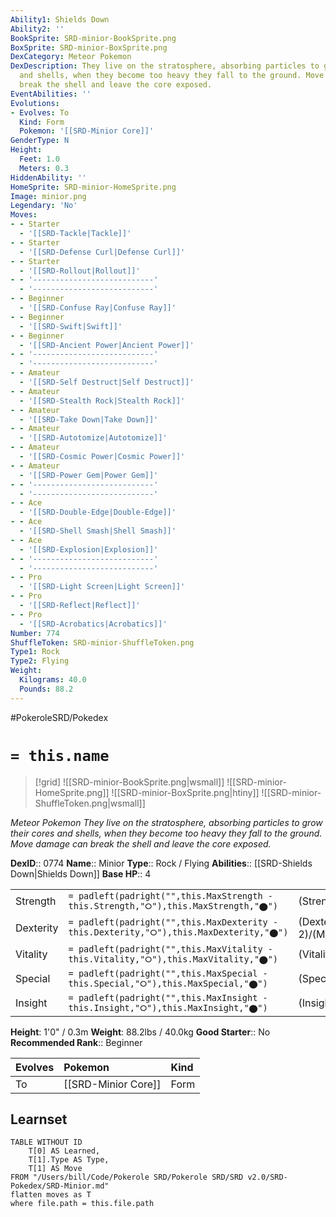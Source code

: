 ```yaml
---
Ability1: Shields Down
Ability2: ''
BookSprite: SRD-minior-BookSprite.png
BoxSprite: SRD-minior-BoxSprite.png
DexCategory: Meteor Pokemon
DexDescription: They live on the stratosphere, absorbing particles to grow their cores
  and shells, when they become too heavy they fall to the ground. Move damage can
  break the shell and leave the core exposed.
EventAbilities: ''
Evolutions:
- Evolves: To
  Kind: Form
  Pokemon: '[[SRD-Minior Core]]'
GenderType: N
Height:
  Feet: 1.0
  Meters: 0.3
HiddenAbility: ''
HomeSprite: SRD-minior-HomeSprite.png
Image: minior.png
Legendary: 'No'
Moves:
- - Starter
  - '[[SRD-Tackle|Tackle]]'
- - Starter
  - '[[SRD-Defense Curl|Defense Curl]]'
- - Starter
  - '[[SRD-Rollout|Rollout]]'
- - '---------------------------'
  - '---------------------------'
- - Beginner
  - '[[SRD-Confuse Ray|Confuse Ray]]'
- - Beginner
  - '[[SRD-Swift|Swift]]'
- - Beginner
  - '[[SRD-Ancient Power|Ancient Power]]'
- - '---------------------------'
  - '---------------------------'
- - Amateur
  - '[[SRD-Self Destruct|Self Destruct]]'
- - Amateur
  - '[[SRD-Stealth Rock|Stealth Rock]]'
- - Amateur
  - '[[SRD-Take Down|Take Down]]'
- - Amateur
  - '[[SRD-Autotomize|Autotomize]]'
- - Amateur
  - '[[SRD-Cosmic Power|Cosmic Power]]'
- - Amateur
  - '[[SRD-Power Gem|Power Gem]]'
- - '---------------------------'
  - '---------------------------'
- - Ace
  - '[[SRD-Double-Edge|Double-Edge]]'
- - Ace
  - '[[SRD-Shell Smash|Shell Smash]]'
- - Ace
  - '[[SRD-Explosion|Explosion]]'
- - '---------------------------'
  - '---------------------------'
- - Pro
  - '[[SRD-Light Screen|Light Screen]]'
- - Pro
  - '[[SRD-Reflect|Reflect]]'
- - Pro
  - '[[SRD-Acrobatics|Acrobatics]]'
Number: 774
ShuffleToken: SRD-minior-ShuffleToken.png
Type1: Rock
Type2: Flying
Weight:
  Kilograms: 40.0
  Pounds: 88.2
---
```


#PokeroleSRD/Pokedex

# `= this.name`

> [!grid]
> ![[SRD-minior-BookSprite.png|wsmall]]
> ![[SRD-minior-HomeSprite.png]]
> ![[SRD-minior-BoxSprite.png|htiny]]
> ![[SRD-minior-ShuffleToken.png|wsmall]]


*Meteor Pokemon*
*They live on the stratosphere, absorbing particles to grow their cores and shells, when they become too heavy they fall to the ground. Move damage can break the shell and leave the core exposed.*

**DexID**:: 0774
**Name**:: Minior
**Type**:: Rock / Flying
**Abilities**:: [[SRD-Shields Down|Shields Down]]
**Base HP**:: 4

|           |                                                                                        |                                          |
| --------- | -------------------------------------------------------------------------------------- | ---------------------------------------- |
| Strength  | `= padleft(padright("",this.MaxStrength - this.Strength,"⭘"),this.MaxStrength,"⬤")`    | (Strength::2)/(MaxStrength::4)   |
| Dexterity | `= padleft(padright("",this.MaxDexterity - this.Dexterity,"⭘"),this.MaxDexterity,"⬤")` | (Dexterity:: 2)/(MaxDexterity::4) |
| Vitality  | `= padleft(padright("",this.MaxVitality - this.Vitality,"⭘"),this.MaxVitality,"⬤")`    | (Vitality::3)/(MaxVitality::6)   |
| Special   | `= padleft(padright("",this.MaxSpecial - this.Special,"⭘"),this.MaxSpecial,"⬤")`       | (Special::2)/(MaxSpecial::4)     |
| Insight   | `= padleft(padright("",this.MaxInsight - this.Insight,"⭘"),this.MaxInsight,"⬤")`       | (Insight::3)/(MaxInsight::6)     |

**Height**: 1'0" / 0.3m
**Weight**: 88.2lbs / 40.0kg
**Good Starter**:: No
**Recommended Rank**:: Beginner

| Evolves   | Pokemon             | Kind   |
|:----------|:--------------------|:-------|
| To        | [[SRD-Minior Core]] | Form   |

## Learnset

```dataview
TABLE WITHOUT ID
    T[0] AS Learned,
    T[1].Type AS Type,
    T[1] AS Move
FROM "/Users/bill/Code/Pokerole SRD/Pokerole SRD/SRD v2.0/SRD-Pokedex/SRD-Minior.md"
flatten moves as T
where file.path = this.file.path
```
